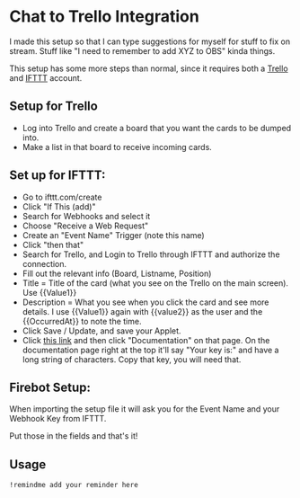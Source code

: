 # Chat to Trello Integration
I made this setup so that I can type suggestions for myself for stuff to fix on stream.  Stuff like "I need to remember to add XYZ to OBS" kinda things.

This setup has some more steps than normal, since it requires both a [Trello](https://trello.com/) and [IFTTT](https://ifttt.com) account.

## Setup for Trello
* Log into Trello and create a board that you want the cards to be dumped into. 
* Make a list in that board to receive incoming cards.

## Set up for IFTTT:
* Go to ifttt.com/create
* Click "If This (add)"
* Search for Webhooks and select it
* Choose "Receive a Web Request"
* Create an "Event Name" Trigger (note this name)
* Click "then that"
* Search for Trello, and Login to Trello through IFTTT and authorize the connection.
* Fill out the relevant info (Board, Listname, Position)
* Title = Title of the card (what you see on the Trello on the main screen).  Use {{Value1}}
* Description = What you see when you click the card and see more details. I use {{Value1}} again with {{value2}} as the user and the {{OccurredAt}} to note the time.
* Click Save / Update, and save your Applet.
* Click [this link](https://ifttt.com/maker_webhooks) and then click "Documentation" on that page.  On the documentation page right at the top it'll say "Your key is:" and have a long string of characters.  Copy that key, you will need that.



## Firebot Setup:

When importing the setup file it will ask you for the Event Name and your Webhook Key from IFTTT.

Put those in the fields and that's it!

## Usage

`!remindme add your reminder here`
